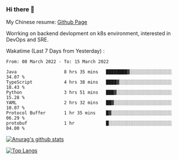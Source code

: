 ### Hi there 👋

My Chinese resume: [Github Page](https://spencercjh.github.io/resume/)

Worrking on backend devlopment on k8s environment, interested in DevOps and SRE.

Wakatime (Last 7 Days from Yesterday) :

<!--START_SECTION:waka-->

```text
From: 08 March 2022 - To: 15 March 2022

Java                  8 hrs 35 mins   ████████▓░░░░░░░░░░░░░░░░   34.07 %
TypeScript            4 hrs 38 mins   ████▓░░░░░░░░░░░░░░░░░░░░   18.43 %
Python                3 hrs 51 mins   ███▓░░░░░░░░░░░░░░░░░░░░░   15.28 %
YAML                  2 hrs 32 mins   ██▓░░░░░░░░░░░░░░░░░░░░░░   10.07 %
Protocol Buffer       1 hr 35 mins    █▓░░░░░░░░░░░░░░░░░░░░░░░   06.29 %
protobuf              1 hr            █░░░░░░░░░░░░░░░░░░░░░░░░   04.00 %
```

<!--END_SECTION:waka-->

[![Anurag's github stats](https://github-readme-stats.vercel.app/api?username=spencercjh&theme=tokyonight&show_icons=true)](https://github.com/anuraghazra/github-readme-stats)

[![Top Langs](https://github-readme-stats.vercel.app/api/top-langs/?username=spencercjh&layout=compact&theme=tokyonight)](https://github.com/anuraghazra/github-readme-stats)

